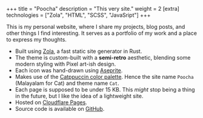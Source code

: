 +++
title = "Poocha"
description = "This very site."
weight = 2
[extra]
technologies = ["Zola", "HTML", "SCSS", "JavaSript"]
+++

This is my personal website, where I share my projects, blog posts, and other things I find interesting. It serves as a portfolio of my work and a place to express my thoughts.

- Built using [Zola](https://www.getzola.org/), a fast static site generator in Rust.
- The theme is custom-built with a **semi-retro** aesthetic, blending some modern styling with Pixel art-ish design.
- Each icon was hand-drawn using [Aseprite](https://www.aseprite.org/).
- Makes use of the [Catppuccin color palette](https://catppuccin.com/palette/). Hence the site name `Poocha` (Malayalam for Cat) and theme name `Cat`.
- Each page is supposed to be under 15 KB. This *might* stop being a thing in the future, but I like the idea of a lightweight site.
- Hosted on [Cloudflare Pages](https://pages.cloudflare.com/).
- Source code is available on [GitHub](https://github.com/mufeedali/poocha).
